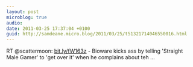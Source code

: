 ```yaml
---
layout: post
microblog: true
audio: 
date: 2011-03-25 17:37:04 +0100
guid: http://samdeane.micro.blog/2011/03/25/t51321714046550016.html
---
```

RT @scattermoon: [bit.ly/fW163z](http://bit.ly/fW163z) - Bioware kicks ass by telling 'Straight Male Gamer' to 'get over it' when he complains about teh  ...
